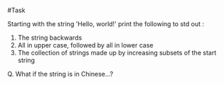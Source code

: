 #Task

Starting with the string 'Hello, world!' print the following to std out :

1. The string backwards
2. All in upper case, followed by all in lower case
3. The collection of strings made up by increasing subsets of the start string

Q. What if the string is in Chinese...?
